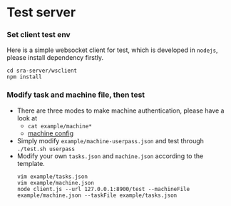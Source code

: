 # Test server

### Set client test env
Here is a simple websocket client for test, which is developed in `nodejs`, please install dependency firstly.
```
cd sra-server/wsclient
npm install
```

### Modify task and machine file, then test
* There are three modes to make machine authentication, please have a look at
  * `cat example/machine*`
  * [machine config](../confighelp/CreateMachine.md)
* Simply modify `example/machine-userpass.json` and test through `./test.sh userpass`
* Modify your own `tasks.json` and `machine.json` according to the template.
  ```
  vim example/tasks.json
  vim example/machine.json
  node client.js --url 127.0.0.1:8900/test --machineFile example/machine.json --taskFile example/tasks.json
  ```


